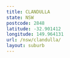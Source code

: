 ```yaml
---
title: CLANDULLA
state: NSW
postcode: 2848
latitude: -32.901412
longitude: 149.964131
url: /nsw/clandulla/
layout: suburb
---
```

